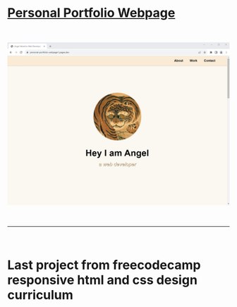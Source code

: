 # [Personal Portfolio Webpage](https://personal-portfolio-webpage1.pages.dev/)

<br>

![webpage screenshot](images/webpage-screenshot.jpg)

<br>
<hr>
<br>

# Last project from freecodecamp responsive html and css design curriculum